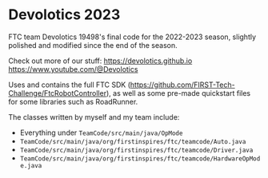 # Devolotics 2023
FTC team Devolotics 19498's final code for the 2022-2023 season, slightly polished and modified since the end of the season.

Check out more of our stuff:
https://devolotics.github.io
https://www.youtube.com/@Devolotics

Uses and contains the full FTC SDK (https://github.com/FIRST-Tech-Challenge/FtcRobotController), as well as some pre-made quickstart files for some libraries such as RoadRunner.

The classes written by myself and my team include:
- Everything under `TeamCode/src/main/java/OpMode`
- `TeamCode/src/main/java/org/firstinspires/ftc/teamcode/Auto.java`
- `TeamCode/src/main/java/org/firstinspires/ftc/teamcode/Driver.java`
- `TeamCode/src/main/java/org/firstinspires/ftc/teamcode/HardwareOpMode.java`
